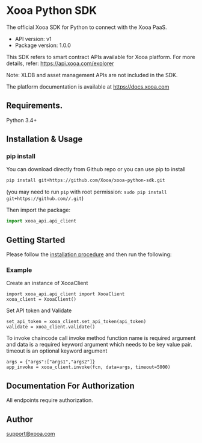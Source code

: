 # Xooa Python SDK

The official Xooa SDK for Python to connect with the Xooa PaaS.

- API version: v1
- Package version: 1.0.0

This SDK refers to smart contract APIs available for Xooa platform. For more details, refer: <https://api.xooa.com/explorer>

Note: XLDB and asset management APIs are not included in the SDK.

The platform documentation is available at <https://docs.xooa.com>

## Requirements.

Python 3.4+

## Installation & Usage
### pip install

You can download directly from Github repo or you can use pip to install 

```sh
pip install git+https://github.com/Xooa/xooa-python-sdk.git
```
(you may need to run `pip` with root permission: `sudo pip install git+https://github.com//.git`)

Then import the package:
```python
import xooa_api.api_client
```


## Getting Started

Please follow the [installation procedure](#installation--usage) and then run the following:

### Example
Create an instance of XooaClient
```
import xooa_api.api_client import XooaClient
xooa_client = XooaClient()
```

Set API token and Validate
```api_token = '<API_TOKEN>' 
set_api_token = xooa_client.set_api_token(api_token)
validate = xooa_client.validate()
```
 To invoke chaincode call invoke method
 function name is required argument and data is a required keyword argument which needs to be key value pair.
 timeout is an optional keyword argument
```fcn = 'set'
args = {"args":["args1","args2"]}
app_invoke = xooa_client.invoke(fcn, data=args, timeout=5000)
```
## Documentation For Authorization

 All endpoints require authorization.


## Author

support@xooa.com
